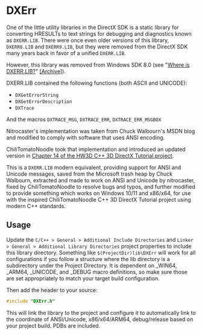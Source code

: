# DXErr

One of the little utility libraries in the DirectX SDK is a static library for converting HRESULTs
to text strings for debugging and diagnostics known as `DXERR.LIB`. There were once even older versions of this library, `DXERR8.LIB` and `DXERR9.LIB`, but they were removed from the DirectX SDK many years back in favor of a unified `DXERR.LIB`.

However, this library was removed from Windows SDK 8.0 (see "[Where is DXERR.LIB?](http://blogs.msdn.com/b/chuckw/archive/2012/04/24/where-s-dxerr-lib.aspx)" [[Archive]](https://web.archive.org/web/20160224020327/http://blogs.msdn.com:80/b/chuckw/archive/2012/04/24/where-s-dxerr-lib.aspx)).

DXERR.LIB contained the following functions (both ASCII and UNICODE):

* `DXGetErrorString`
* `DXGetErrorDescription`
* `DXTrace`

And the macros `DXTRACE_MSG`, `DXTRACE_ERR`, `DXTRACE_ERR_MSGBOX`

Nitrocaster's implementation was taken from
Chuck Walbourn's MSDN blog and modified to comply with software that uses ANSI encoding.

ChiliTomatoNoodle took that implementation and introduced an updated version in [Chapter 14 of the HW3D C++ 3D DirectX Tutorial project](https://github.com/planetchili/hw3d/blob/T14-End/hw3d/dxerr.h).

This is a `DXERR.LIB` modern equivalent, providing support for ANSI and Unicode messages, saved from the Microsoft trash heap by Chuck Walbourn, extracted and made to work on ANSI and Unicode by nitrocaster, fixed by ChiliTomatoNoodle to resolve bugs and typos, and further modified to provide something which works on Windows 10/11 and x86/x64, for use with the inspired ChiliTomatoNoodle C++ 3D DirectX Tutorial project using modern C++ standards.

## Usage

Update the `C/C++ > General > Additional Include Directories` and `Linker > General > Additional Library Directories` project properties to include this library directory. Something like `$(ProjectDir)lib\DXErr` will work for all configurations if you follow a structure where the lib directory is a subdirectory under the Project Directory. It is dependent on _WIN64, _ARM64, _UNICODE, and _DEBUG macro definitions, so make sure those are set appropriately to match your target build configuration.

Then add the header to your source:

```C++
#include "DXErr.h"
```

This will link the library to the project and configure it to automatically link to the coordinate of ANSI/Unicode, x86/x64/ARM64, debug/release based on your project build. PDBs are included.
